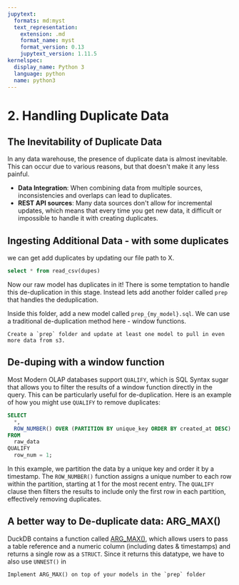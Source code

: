 ```yaml
---
jupytext:
  formats: md:myst
  text_representation:
    extension: .md
    format_name: myst
    format_version: 0.13
    jupytext_version: 1.11.5
kernelspec:
  display_name: Python 3
  language: python
  name: python3
---
```


# 2. Handling Duplicate Data

## The Inevitability of Duplicate Data

In any data warehouse, the presence of duplicate data is almost inevitable. This can occur due to various reasons, but that doesn't make it any less painful.

- **Data Integration**: When combining data from multiple sources, inconsistencies and overlaps can lead to duplicates.
- **REST API sources**: Many data sources don't allow for incremental updates, which means that every time you get new data, it difficult or impossible to handle it with creating duplicates.

## Ingesting Additional Data - with some duplicates

we can get add duplicates by updating our file path to X.

```sql
select * from read_csv(dupes)
```

Now our raw model has duplicates in it! There is some temptation to handle this de-duplication in this stage. Instead lets add another folder called `prep` that handles the deduplication.

Inside this folder, add a new model called `prep_{my_model}.sql`. We can use a traditional de-duplication method here - window functions.

```{admonition} Exercise 2.1
Create a `prep` folder and update at least one model to pull in even more data from s3.
```

## De-duping with a window function

Most Modern OLAP databases support `QUALIFY`, which is SQL Syntax sugar that allows you to filter the results of a window function directly in the query. This can be particularly useful for de-duplication. Here is an example of how you might use `QUALIFY` to remove duplicates:

```sql
SELECT
  *,
  ROW_NUMBER() OVER (PARTITION BY unique_key ORDER BY created_at DESC) AS row_num
FROM
  raw_data
QUALIFY
  row_num = 1;
```

In this example, we partition the data by a unique key and order it by a timestamp. The `ROW_NUMBER()` function assigns a unique number to each row within the partition, starting at 1 for the most recent entry. The `QUALIFY` clause then filters the results to include only the first row in each partition, effectively removing duplicates.

## A better way to De-duplicate data: ARG_MAX()

DuckDB contains a function called [ARG_MAX()](https://duckdb.org/docs/sql/functions/aggregates.html#arg_maxarg-val), which allows users to pass a table reference and a numeric column (including dates & timestamps) and returns a single row as a `STRUCT`. Since it returns this datatype, we have to also use `UNNEST()` in 

```{admonition} Exercise 2.2
Implement ARG_MAX() on top of your models in the `prep` folder
```

